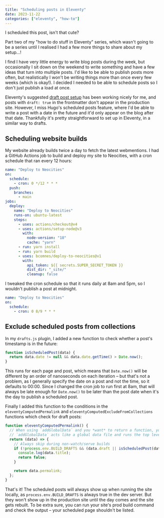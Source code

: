 ```yaml
---
title: "Scheduling posts in Eleventy"
date: 2023-11-22
categories: ["eleventy", "how-to"]
---
```


I scheduled this post, isn't that cute?<!-- more -->

Part two of my "how to do stuff in Eleventy" series, which wasn't going to be a series until I realised I had a few more things to share about my setup...!

I find I have very little energy to write blog posts during the week, but occasionally I sit down on the weekend to write something and have a few ideas that turn into multiple posts. I'd like to be able to publish posts more often, but realistically I won't be writing things more than once every few weeks (which is okay!). I decided I needed to be able to schedule posts so I don't just publish a load at once. 

Eleventy's suggested [draft post setup](https://www.11ty.dev/docs/quicktips/draft-posts/) has been working nicely for me, and posts with `draft: true` in the frontmatter don't appear in the production site. However, I miss Hugo's scheduled posts feature, where I'd be able to write a post with a date in the future and it'd only appear on the blog after that date. Thankfully it's pretty straightforward to set up in Eleventy, in a similar way to drafts. 

## Scheduling website builds
My website already builds twice a day to fetch the latest webmentions. I had a GitHub Actions job to build and deploy my site to Neocities, with a cron schedule that ran every 12 hours:

```yaml
name: "Deploy to Neocities"
on:
  schedule:
    - cron: 0 */12 * * *
  push:
    branches:
      - main
jobs:
  deploy:
    name: "Deploy to Neocities"
    runs-on: ubuntu-latest
    steps:
      - uses: actions/checkout@v4
      - uses: actions/setup-node@v3
        with:
          node-version: "18"
          cache: "yarn"
      - run: yarn install
      - run: yarn build
      - uses: bcomnes/deploy-to-neocities@v1
        with:
          api_token: ${{ secrets.SUPER_SECRET_TOKEN }}
          dist_dir: "_site/"
          cleanup: false

```

I tweaked the cron schedule so that it runs daily at 8am and 5pm, so I wouldn't publish a post at midnight.

```yaml
name: "Deploy to Neocities"
on:
  schedule:
    - cron: 0 8/9 * * *
```

## Exclude scheduled posts from collections

In my `drafts.js` plugin, I added a new function to check whether a post's timestamp is in the future:
```js
function isScheduledPost(data) {
  return data.date != null && data.date.getTime() > Date.now();
}
```

This runs for each page and post, which means that `Date.now()` will be different by an order of nanoseconds on each iteration &ndash; but that's not a problem, as I generally specify the date on a post and not the time, so it defaults to 00:00. Since I changed the cron job to run first at 8am, that will always be late enough for `Date.now()` to be later than the post date when it's the day to publish a scheduled post. 

Finally I added this function to the conditions in the `eleventyComputedPermalink` and `eleventyComputedExcludeFromCollections` functions which check for draft posts:

```js
function eleventyComputedPermalink() {
  // When using `addGlobalData` and you *want* to return a function, you must nest functions like this.
  // `addGlobalData` acts like a global data file and runs the top level function it receives.
  return (data) => {
    // Always skip during non-watch/serve builds
    if (!process.env.BUILD_DRAFTS && (data.draft || isScheduledPost(data))) {
      console.log(data.title);
      return false;
    }

    return data.permalink;
  };
}
```

That's it! The scheduled posts will always show up when running the site locally, as `process.env.BUILD_DRAFTS` is always true in the dev server. But they won't show up in the production site until the day comes and the site gets rebuilt. To be extra sure, you can run your site's prod build command and check the output &ndash; your scheduled page shouldn't be listed.